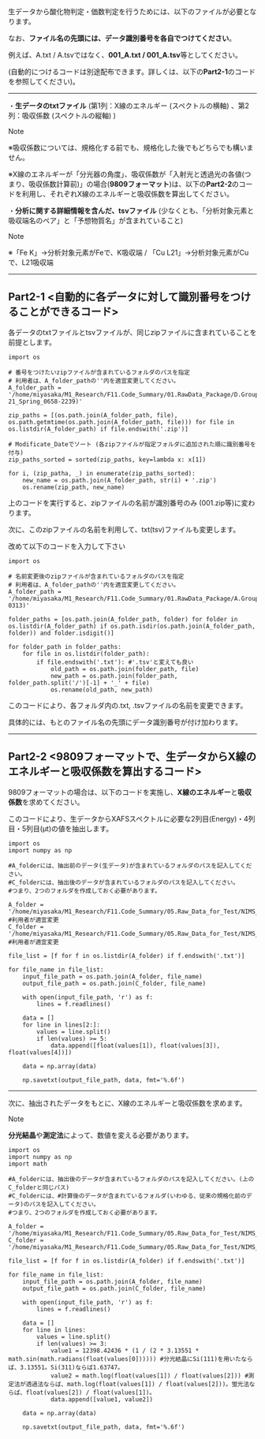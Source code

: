 生データから酸化物判定・価数判定を行うためには、以下のファイルが必要となります。

なお、**ファイル名の先頭には、データ識別番号を各自でつけてください**。

例えば、A.txt / A.tsvではなく、**001_A.txt / 001_A.tsv**等としてください。

(自動的につけるコードは別途配布できます。詳しくは、以下の**Part2-1**のコードを参照してください)。

----------------------------------------------------------------------

・**生データのtxtファイル** (第1列：X線のエネルギー (スペクトルの横軸) 、第2列：吸収係数 (スペクトルの縦軸) )
> [!NOTE]
> ※吸収係数については、規格化する前でも、規格化した後でもどちらでも構いません。
> 
> ※X線のエネルギーが「分光器の角度」、吸収係数が「入射光と透過光の各値(つまり、吸収係数計算前)」の場合(**9809フォーマット**)は、以下の**Part2-2**のコードを利用し、それぞれX線のエネルギーと吸収係数を算出してください。

・**分析に関する詳細情報を含んだ、tsvファイル** (少なくとも、「分析対象元素と吸収端名のペア」と「予想物質名」が含まれていること)
> [!NOTE]
> ※「Fe K」→分析対象元素がFeで、K吸収端 / 「Cu L21」→分析対象元素がCuで、L21吸収端

----------------------------------------------------------------------

## Part2-1 <自動的に各データに対して識別番号をつけることができるコード>
各データのtxtファイルとtsvファイルが、同じzipファイルに含まれていることを前提とします。

```
import os

# 番号をつけたいzipファイルが含まれているフォルダのパスを指定
# 利用者は、A_folder_pathの''内を適宜変更してください。
A_folder_path = '/home/miyasaka/M1_Research/F11.Code_Summary/01.RawData_Package/D.Group4(dat_ex3_txt_20210724-21_Spring_0658-2239)'

zip_paths = [(os.path.join(A_folder_path, file), os.path.getmtime(os.path.join(A_folder_path, file))) for file in os.listdir(A_folder_path) if file.endswith('.zip')]

# Modificate_Dateでソート (各zipファイルが指定フォルダに追加された順に識別番号を付与)
zip_paths_sorted = sorted(zip_paths, key=lambda x: x[1])

for i, (zip_patha, _) in enumerate(zip_paths_sorted):
    new_name = os.path.join(A_folder_path, str(i) + '.zip')
    os.rename(zip_path, new_name)
```
上のコードを実行すると、zipファイルの名前が識別番号のみ (001.zip等)に変わります。

次に、このzipファイルの名前を利用して、txt(tsv)ファイルも変更します。

改めて以下のコードを入力して下さい
```
import os

# 名前変更後のzipファイルが含まれているフォルダのパスを指定
# 利用者は、A_folder_pathの''内を適宜変更してください。
A_folder_path = '/home/miyasaka/M1_Research/F11.Code_Summary/01.RawData_Package/A.Group1(ex3_txt_20220620_Hokkaido_0209-0313)'

folder_paths = [os.path.join(A_folder_path, folder) for folder in os.listdir(A_folder_path) if os.path.isdir(os.path.join(A_folder_path, folder)) and folder.isdigit()]

for folder_path in folder_paths:
    for file in os.listdir(folder_path):
        if file.endswith('.txt'): #'.tsv'と変えても良い
            old_path = os.path.join(folder_path, file)
            new_path = os.path.join(folder_path, folder_path.split('/')[-1] + '_' + file)
            os.rename(old_path, new_path)
```
このコードにより、各フォルダ内の.txt, .tsvファイルの名前を変更できます。

具体的には、もとのファイル名の先頭にデータ識別番号が付け加わります。

-----------------------------------

## Part2-2 <9809フォーマットで、生データからX線のエネルギーと吸収係数を算出するコード>

9809フォーマットの場合は、以下のコードを実施し、**X線のエネルギー**と**吸収係数**を求めてください。

このコードにより、生データからXAFSスペクトルに必要な2列目(Energy)・4列目・5列目(μt)の値を抽出します。
```
import os
import numpy as np

#A_folderには、抽出前のデータ(生データ)が含まれているフォルダのパスを記入してください。
#C_folderには、抽出後のデータが含まれているフォルダのパスを記入してください。
#つまり、2つのフォルダを作成しておく必要があります。

A_folder = '/home/miyasaka/M1_Research/F11.Code_Summary/05.Raw_Data_for_Test/NIMS_Data(Photon_Factory)/GroupB_only_txt_Part1' #利用者が適宜変更
C_folder = '/home/miyasaka/M1_Research/F11.Code_Summary/05.Raw_Data_for_Test/NIMS_Data(Photon_Factory)/GroupB_only_txt_Part2' #利用者が適宜変更

file_list = [f for f in os.listdir(A_folder) if f.endswith('.txt')]

for file_name in file_list:
    input_file_path = os.path.join(A_folder, file_name)
    output_file_path = os.path.join(C_folder, file_name)
    
    with open(input_file_path, 'r') as f:
        lines = f.readlines()
    
    data = []
    for line in lines[2:]:
        values = line.split()
        if len(values) >= 5:
            data.append([float(values[1]), float(values[3]), float(values[4])])
    
    data = np.array(data)
    
    np.savetxt(output_file_path, data, fmt='%.6f')
```

---------------------------------------------------------------------------------------------------
次に、抽出されたデータをもとに、X線のエネルギーと吸収係数を求めます。

> [!NOTE]
> **分光結晶**や**測定法**によって、数値を変える必要があります。

```
import os
import numpy as np
import math

#A_folderには、抽出後のデータが含まれているフォルダのパスを記入してください。(上のC_folderと同じパス)
#C_folderには、#計算後のデータが含まれているフォルダ(いわゆる、従来の規格化前のデータ)のパスを記入してください。
#つまり、2つのフォルダを作成しておく必要があります。

A_folder = '/home/miyasaka/M1_Research/F11.Code_Summary/05.Raw_Data_for_Test/NIMS_Data(Photon_Factory)/GroupB_only_txt_Part2_111'
C_folder = '/home/miyasaka/M1_Research/F11.Code_Summary/05.Raw_Data_for_Test/NIMS_Data(Photon_Factory)/GroupB_only_txt_Part3'

file_list = [f for f in os.listdir(A_folder) if f.endswith('.txt')]

for file_name in file_list:
    input_file_path = os.path.join(A_folder, file_name)
    output_file_path = os.path.join(C_folder, file_name)
    
    with open(input_file_path, 'r') as f:
        lines = f.readlines()
    
    data = []
    for line in lines:
        values = line.split()
        if len(values) >= 3:
            value1 = 12398.42436 * (1 / (2 * 3.13551 * math.sin(math.radians(float(values[0]))))) #分光結晶にSi(111)を用いたならば、3.13551。Si(311)ならば1.63747。
            value2 = math.log(float(values[1]) / float(values[2])) #測定法が透過法ならば、math.log(float(values[1]) / float(values[2]))。蛍光法ならば、float(values[2]) / float(values[1])。
            data.append([value1, value2])
    
    data = np.array(data)
    
    np.savetxt(output_file_path, data, fmt='%.6f')

